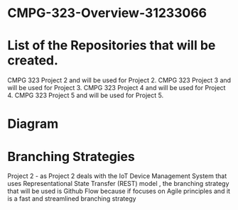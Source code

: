 # CMPG-323-Overview-31233066
# List of the Repositories that will be created.
CMPG 323 Project 2 <student number> and will be used for Project 2.
CMPG 323 Project 3 <student number> and will be used for Project 3.
CMPG 323 Project 4 <student number> and will be used for Project 4.
CMPG 323 Project 5 <student number> and will be used for Project 5.
  
# Diagram

# Branching Strategies 
 Project 2 - as Project 2 deals with the IoT Device Management System that uses Representational State Transfer (REST) model , the branching strategy that will be used is Github Flow because if focuses on Agile principles and it is a fast and streamlined branching strategy 
